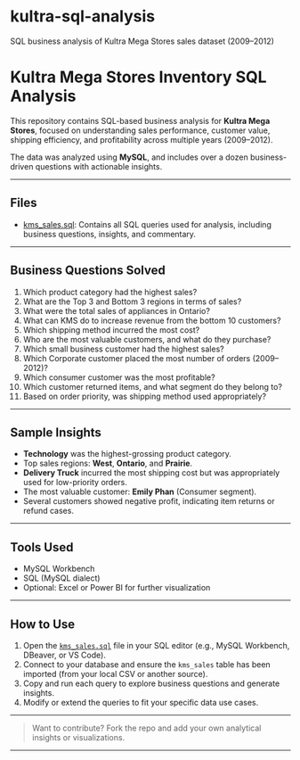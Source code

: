 # kultra-sql-analysis
SQL business analysis of Kultra Mega Stores sales dataset (2009–2012)
# Kultra Mega Stores Inventory SQL Analysis

This repository contains SQL-based business analysis for **Kultra Mega Stores**, focused on understanding sales performance, customer value, shipping efficiency, and profitability across multiple years (2009–2012).

The data was analyzed using **MySQL**, and includes over a dozen business-driven questions with actionable insights.

---

## Files

- [kms_sales.sql](https://github.com/kimizzy001/kultra-sql-analysis/blob/main/kms_sales.sql): Contains all SQL queries used for analysis, including business questions, insights, and commentary.


---

## Business Questions Solved

 1. Which product category had the highest sales?
 2. What are the Top 3 and Bottom 3 regions in terms of sales?
 3. What were the total sales of appliances in Ontario?
 4. What can KMS do to increase revenue from the bottom 10 customers?
 5. Which shipping method incurred the most cost?
 6. Who are the most valuable customers, and what do they purchase?
 7. Which small business customer had the highest sales?
 8. Which Corporate customer placed the most number of orders (2009–2012)?
 9. Which consumer customer was the most profitable?
 10. Which customer returned items, and what segment do they belong to?
 11. Based on order priority, was shipping method used appropriately?

---

## Sample Insights

  - **Technology** was the highest-grossing product category.
  - Top sales regions: **West**, **Ontario**, and **Prairie**.
  - **Delivery Truck** incurred the most shipping cost but was appropriately used for low-priority orders.
  - The most valuable customer: **Emily Phan** (Consumer segment).
  - Several customers showed negative profit, indicating item returns or refund cases.

---

## Tools Used

  - MySQL Workbench
  - SQL (MySQL dialect)
  - Optional: Excel or Power BI for further visualization

---

## How to Use

  1. Open the [`kms_sales.sql`](https://github.com/kimizzy001/kultra-sql-analysis/blob/main/kms_sales.sql) file in your SQL editor (e.g., MySQL Workbench, DBeaver, or VS Code).
  2. Connect to your database and ensure the `kms_sales` table has been imported (from your local CSV or another source).
  3. Copy and run each query to explore business questions and generate insights.
  4. Modify or extend the queries to fit your specific data use cases.


---

>  Want to contribute? Fork the repo and add your own analytical insights or visualizations.

---
